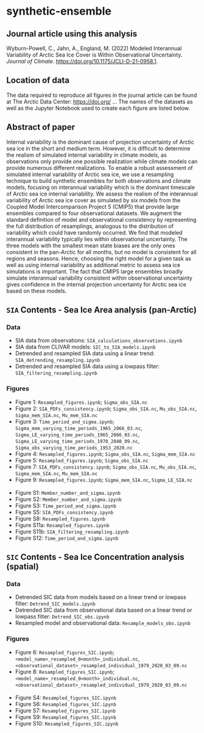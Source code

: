 # synthetic-ensemble

## Journal article using this analysis
Wyburn-Powell, C., Jahn, A., England, M. (2022) Modeled Interannual Variability of Arctic Sea Ice Cover is Within Observational Uncertainty. *Journal of Climate*. https://doi.org/10.1175/JCLI-D-21-0958.1.

## Location of data
The data required to reproduce all figures in the journal article can be found at The Arctic Data Center: https://doi.org/ ... The names of the datasets as well as the Jupyter Notebook used to create each figure are listed below.


## Abstract of paper
Internal variability is the dominant cause of projection uncertainty of Arctic sea ice
in the short and medium term. However, it is difficult to determine the realism of simulated internal
variability in climate models, as observations only provide one possible realization while climate
models can provide numerous different realizations. To enable a robust assessment of simulated
internal variability of Arctic sea ice, we use a resampling technique to build synthetic ensembles for
both observations and climate models, focusing on interannual variability which is the dominant
timescale of Arctic sea ice internal variability. We assess the realism of the interannual variability
of Arctic sea ice cover as simulated by six models from the Coupled Model Intercomparison Project
5 (CMIP5) that provide large ensembles compared to four observational datasets. We augment the
standard definition of model and observational consistency by representing the full distribution of
resamplings, analogous to the distribution of variability which could have randomly occurred. We
find that modeled interannual variability typically lies within observational uncertainty. The three
models with the smallest mean state biases are the only ones consistent in the pan-Arctic for all
months, but no model is consistent for all regions and seasons. Hence, choosing the right model for
a given task as well as using internal variability as additional metric to assess sea ice simulations is
important. The fact that CMIP5 large ensembles broadly simulate interannual variability consistent
within observational uncertainty gives confidence in the internal projection uncertainty for Arctic
sea ice based on these models.

## `SIA` Contents - Sea Ice Area analysis (pan-Arctic)

### Data
- SIA data from observations: `SIA_calculations_observations.ipynb`
- SIA data from CLIVAR models: `SIC_to_SIA_models.ipynb`
- Detrended and resampled SIA data using a linear trend: `SIA_detrending_resampling.ipynb`
- Detrended and resampled SIA data using a lowpass filter: `SIA_filtering_resampling.ipynb`

### Figures
- Figure 1: `Resampled_figures.ipynb`; `Sigma_obs_SIA.nc`
- Figure 2: `SIA_PDFs_consistency.ipynb`; `Sigma_obs_SIA.nc`, `Mu_obs_SIA.nc`, `Sigma_mem_SIA.nc`, `Mu_mem_SIA.nc`
- Figure 3: `Time_period_and_sigma.ipynb`; `Sigma_mem_varying_time_periods_1965_2066_03.nc`, `Sigma_LE_varying_time_periods_1965_2066_03.nc`, `Sigma_LE_varying_time_periods_1970_2040_09.nc`, `Sigma_obs_varying_time_periods_1953_2020.nc`
- Figure 4: `Resampled_figures.ipynb`; `Sigma_obs_SIA.nc`,  `Sigma_mem_SIA.nc`
- Figure 5: `Resampled_figures.ipynb`; `Sigma_obs_SIA.nc`
- Figure 7: `SIA_PDFs_consistency.ipynb`; `Sigma_obs_SIA.nc`, `Mu_obs_SIA.nc`, `Sigma_mem_SIA.nc`, `Mu_mem_SIA.nc`
- Figure 9: `Resampled_figures.ipynb`; `Sigma_mem_SIA.nc`, `Sigma_LE_SIA.nc` 
<br><br>
- Figure S1: `Member_number_and_sigma.ipynb`
- Figure S2: `Member_number_and_sigma.ipynb`
- Figure S3: `Time_period_and_sigma.ipynb`
- Figure S5: `SIA_PDFs_consistency.ipynb`
- Figure S8: `Resampled_figures.ipynb`
- Figure S11a: `Resampled_figures.ipynb`
- Figure S11b: `SIA_filtering_resampling.ipynb`
- Figure S12: `Time_period_and_sigma.ipynb`

## `SIC` Contents - Sea Ice Concentration analysis (spatial)

### Data
- Detrended SIC data from models based on a linear trend or lowpass filter: `Detrend_SIC_models.ipynb`
- Detrended SIC data from observational data based on a linear trend or lowpass filter: `Detrend_SIC_obs.ipynb`
- Resampled model and observational data: `Resample_models_obs.ipynb`

### Figures
- Figure 6: `Resampled_figures_SIC.ipynb`; `<model_name>_resampled_0<month>_individual.nc`, `<observational_dataset>_resampled_individual_1979_2020_03_09.nc`
- Figure 8: `Resampled_figures_SIC.ipynb`; `<model_name>_resampled_0<month>_individual.nc`, `<observational_dataset>_resampled_individual_1979_2020_03_09.nc`
<br><br>
- Figure S4: `Resampled_figures_SIC.ipynb`
- Figure S6: `Resampled_figures_SIC.ipynb`
- Figure S7: `Resampled_figures_SIC.ipynb`
- Figure S9: `Resampled_figures_SIC.ipynb`
- Figure S10: `Resampled_figures_SIC.ipynb`
